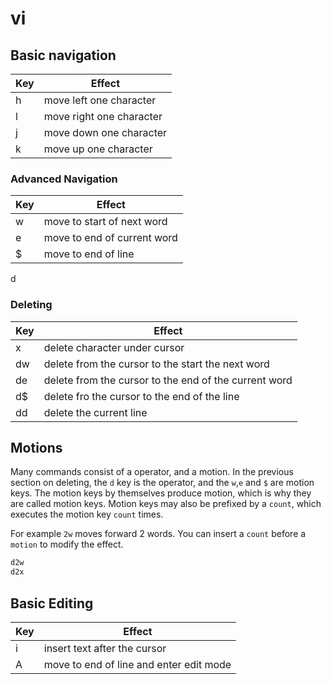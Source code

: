 # vi
## Basic navigation

Key | Effect
--- | ---
h | move left one character
l | move right one character
j | move down one character
k | move up one character

### Advanced Navigation

Key | Effect
--- | ---
w | move to start of next word
e | move to end of current word
$ | move to end of line
d

### Deleting

Key | Effect
--- | ---
x | delete character under cursor
dw | delete from the cursor to the start the next word
de | delete from the cursor to the end of the current word
d$ | delete fro the cursor to the end of the line
dd | delete the current line

## Motions
Many commands consist of a operator, and a motion.
In the previous section on deleting, the `d` key is the operator, and the `w`,`e` and `$` are motion keys. The motion keys by themselves produce motion, which is why they are called motion keys. Motion keys may also be prefixed by a `count`, which executes the motion key `count` times. 

For example `2w` moves forward 2 words. You can insert a `count` before a `motion` to modify the effect. 

```sh
d2w
d2x
```

## Basic Editing

Key | Effect
--- | ---
i | insert text after the cursor
A | move to end of line and enter edit mode
